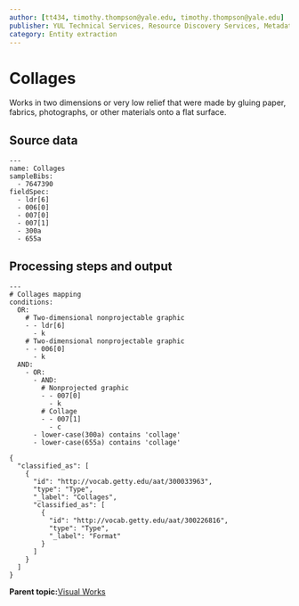 ```yaml
---
author: [tt434, timothy.thompson@yale.edu, timothy.thompson@yale.edu]
publisher: YUL Technical Services, Resource Discovery Services, Metadata Services Unit
category: Entity extraction
---
```


# Collages

Works in two dimensions or very low relief that were made by gluing paper, fabrics, photographs, or other materials onto a flat surface.

## Source data

```
---
name: Collages
sampleBibs:
  - 7647390
fieldSpec: 
  - ldr[6]
  - 006[0]
  - 007[0]
  - 007[1]
  - 300a
  - 655a
```

## Processing steps and output

```
---
# Collages mapping
conditions:
  OR:  
    # Two-dimensional nonprojectable graphic
    - - ldr[6]
      - k
    # Two-dimensional nonprojectable graphic
    - - 006[0]
      - k
  AND:
    - OR:      
      - AND:             
        # Nonprojected graphic
        - - 007[0]
          - k
        # Collage
        - - 007[1]
          - c
      - lower-case(300a) contains 'collage'
      - lower-case(655a) contains 'collage'
```

```
{
  "classified_as": [
    {
      "id": "http://vocab.getty.edu/aat/300033963",
      "type": "Type",
      "_label": "Collages",
      "classified_as": [
        {
          "id": "http://vocab.getty.edu/aat/300226816",
          "type": "Type",
          "_label": "Format"
        }
      ]
    }
  ]    		
}
```

**Parent topic:**[Visual Works](../../concepts/supertypes/imageformats.md)


